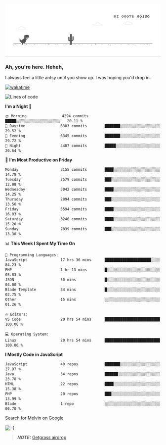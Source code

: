 
<div align="center">
    <img align="center" src="dino.gif">
</div>

### Ah, you're here. Heheh, 
I always feel a little antsy until you show up. I was hoping you'd drop in.

[![wakatime](https://wakatime.com/badge/user/8ad4afa2-1a56-40d1-a949-4663473915b6.svg)](https://wakatime.com/@mrepol742)

<!--START_SECTION:mrepol742-->
![Lines of code](https://img.shields.io/badge/From%20Hello%20World%20I%27ve%20Written-14.7%20million%20lines%20of%20code-blue)

**I'm a Night 🦉** 

```text
🌞 Morning                4294 commits        █████░░░░░░░░░░░░░░░░░░░░   20.11 % 
🌆 Daytime                6303 commits        ███████░░░░░░░░░░░░░░░░░░   29.52 % 
🌃 Evening                6345 commits        ███████░░░░░░░░░░░░░░░░░░   29.72 % 
🌙 Night                  4407 commits        █████░░░░░░░░░░░░░░░░░░░░   20.64 % 
```
📅 **I'm Most Productive on Friday** 

```text
Monday                   3155 commits        ████░░░░░░░░░░░░░░░░░░░░░   14.78 % 
Tuesday                  2579 commits        ███░░░░░░░░░░░░░░░░░░░░░░   12.08 % 
Wednesday                3042 commits        ████░░░░░░░░░░░░░░░░░░░░░   14.25 % 
Thursday                 2894 commits        ███░░░░░░░░░░░░░░░░░░░░░░   13.56 % 
Friday                   3594 commits        ████░░░░░░░░░░░░░░░░░░░░░   16.83 % 
Saturday                 3246 commits        ████░░░░░░░░░░░░░░░░░░░░░   15.20 % 
Sunday                   2839 commits        ███░░░░░░░░░░░░░░░░░░░░░░   13.30 % 
```


📊 **This Week I Spent My Time On** 

```text
💬 Programming Languages: 
JavaScript               17 hrs 36 mins      █████████████████████░░░░   84.23 % 
PHP                      1 hr 13 mins        █░░░░░░░░░░░░░░░░░░░░░░░░   05.83 % 
JSON                     50 mins             █░░░░░░░░░░░░░░░░░░░░░░░░   04.00 % 
Blade Template           34 mins             █░░░░░░░░░░░░░░░░░░░░░░░░   02.75 % 
Other                    15 mins             ░░░░░░░░░░░░░░░░░░░░░░░░░   01.26 % 

🔥 Editors: 
VS Code                  20 hrs 54 mins      █████████████████████████   100.00 % 

💻 Operating System: 
Linux                    20 hrs 54 mins      █████████████████████████   100.00 % 
```

**I Mostly Code in JavaScript** 

```text
JavaScript               40 repos            ███████░░░░░░░░░░░░░░░░░░   27.97 % 
Java                     34 repos            ██████░░░░░░░░░░░░░░░░░░░   23.78 % 
HTML                     22 repos            ████░░░░░░░░░░░░░░░░░░░░░   15.38 % 
PHP                      20 repos            ███░░░░░░░░░░░░░░░░░░░░░░   13.99 % 
Blade                    1 repo              ░░░░░░░░░░░░░░░░░░░░░░░░░   00.70 % 
```




<!--END_SECTION:mrepol742-->

[Search for Melvin on Google](https://www.google.com/search?q=Melvin+Jones+Repol)

 <img align="center" src="https://media.tenor.com/FPraoiMenNkAAAAM/arch-linux.gif">
 :(



> **_NOTE:_** [Getgrass airdrop](https://app.getgrass.io/register/?referralCode=kUHcrABPjKr-_hS) 
